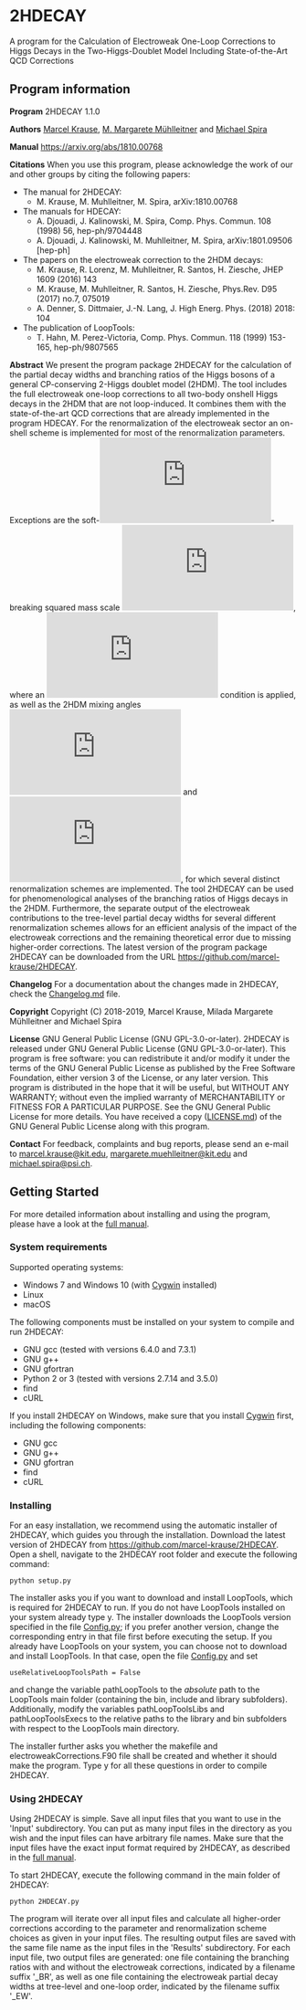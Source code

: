 # 2HDECAY

A program for the Calculation of Electroweak One-Loop Corrections to Higgs Decays in the Two-Higgs-Doublet Model Including State-of-the-Art QCD Corrections

## Program information

**Program** 2HDECAY 1.1.0

**Authors** [Marcel Krause](mailto:marcel.krause@kit.edu), [M. Margarete Mühlleitner](mailto:margarete.muehlleitner@kit.edu) and [Michael Spira](mailto:michael.spira@psi.ch)

**Manual** https://arxiv.org/abs/1810.00768

**Citations** When you use this program, please acknowledge the work of our and other groups by citing the following papers:
- The manual for 2HDECAY:
  - M. Krause, M. Muhlleitner, M. Spira, arXiv:1810.00768
- The manuals for HDECAY:
  - A. Djouadi, J. Kalinowski, M. Spira, Comp. Phys. Commun. 108 (1998) 56, hep-ph/9704448
  - A. Djouadi, J. Kalinowski, M. Muhlleitner, M. Spira, arXiv:1801.09506 [hep-ph]
- The papers on the electroweak correction to the 2HDM decays:
  - M. Krause, R. Lorenz, M. Muhlleitner, R. Santos, H. Ziesche, JHEP 1609 (2016) 143
  - M. Krause, M. Muhlleitner, R. Santos, H. Ziesche, Phys.Rev. D95 (2017) no.7, 075019
  - A. Denner, S. Dittmaier, J.-N. Lang, J. High Energ. Phys. (2018) 2018: 104
- The publication of LoopTools:
  - T. Hahn, M. Perez-Victoria, Comp. Phys. Commun. 118 (1999) 153-165, hep-ph/9807565

**Abstract** We present the program package 2HDECAY for the calculation of the partial decay widths and branching ratios of the Higgs bosons of a general CP-conserving 2-Higgs doublet model (2HDM). The tool includes the full electroweak one-loop corrections to all two-body onshell Higgs decays in the 2HDM that are not loop-induced. It combines them with the state-of-the-art QCD corrections that are already implemented in the program HDECAY. For the renormalization of the electroweak sector an on-shell scheme is implemented for most of the renormalization parameters. Exceptions are the soft-![](https://latex.codecogs.com/gif.latex?%5Cmathbb%7BZ%7D_2 "\mathbb{Z}_2")-breaking squared mass scale ![](https://latex.codecogs.com/gif.latex?m_%7B12%7D%5E2 "m_{12}^2"), where an ![](https://latex.codecogs.com/gif.latex?%5Coverline%7B%5Ctext%7BMS%7D%7D "\overline{\text{MS}}") condition is applied, as well as the 2HDM mixing angles ![](https://latex.codecogs.com/gif.latex?%5Calpha "\alpha") and ![](https://latex.codecogs.com/gif.latex?%5Cbeta "\beta"), for which several distinct renormalization schemes are implemented. The tool 2HDECAY can be used for phenomenological analyses of the branching ratios of Higgs decays in the 2HDM. Furthermore, the separate output of the electroweak contributions to the tree-level partial decay widths for several different renormalization schemes allows for an efficient analysis of the impact of the electroweak corrections and the remaining theoretical error due to missing higher-order corrections. The latest version of the program package 2HDECAY can be downloaded from the URL https://github.com/marcel-krause/2HDECAY.

**Changelog** For a documentation about the changes made in 2HDECAY, check the [Changelog.md](Changelog.md) file.

**Copyright** Copyright (C) 2018-2019, Marcel Krause, Milada Margarete Mühlleitner and Michael Spira

**License** GNU General Public License (GNU GPL-3.0-or-later). 2HDECAY is released under GNU General Public License (GNU GPL-3.0-or-later). This program is free software: you can redistribute it and/or modify it under the terms of the GNU General Public License as published by the Free Software Foundation, either version 3 of the License, or any later version. This program is distributed in the hope that it will be useful, but WITHOUT ANY WARRANTY; without even the implied warranty of MERCHANTABILITY or FITNESS FOR A PARTICULAR PURPOSE. See the GNU General Public License for more details. You have received a copy ([LICENSE.md](LICENSE.md)) of the GNU General Public License along with this program.

**Contact** For feedback, complaints and bug reports, please send an e-mail to <marcel.krause@kit.edu>, <margarete.muehlleitner@kit.edu> and <michael.spira@psi.ch>.

## Getting Started

For more detailed information about installing and using the program, please have a look at the [full manual](Documentation/manual.pdf "full manual").

### System requirements

Supported operating systems:
- Windows 7 and Windows 10 (with [Cygwin](https://www.cygwin.com/ "Cygwin") installed)
- Linux
- macOS

The following components must be installed on your system to compile and run 2HDECAY:
- GNU gcc (tested with versions 6.4.0 and 7.3.1)
- GNU g++
- GNU gfortran
- Python 2 or 3 (tested with versions 2.7.14 and 3.5.0)
- find
- cURL

If you install 2HDECAY on Windows, make sure that you install [Cygwin](https://www.cygwin.com/ "Cygwin") first, including the following components:
- GNU gcc
- GNU g++
- GNU gfortran
- find
- cURL

### Installing

For an easy installation, we recommend using the automatic installer of 2HDECAY, which guides you through the installation. Download the latest version of 2HDECAY from https://github.com/marcel-krause/2HDECAY. Open a shell, navigate to the 2HDECAY root folder and execute the following command:
```
python setup.py
```

The installer asks you if you want to download and install LoopTools, which is required for 2HDECAY to run. If you do not have LoopTools installed on your system already type y. The installer downloads the LoopTools version specified in the file [Config.py](Config.py); if you prefer another version, change the corresponding entry in that file first before executing the setup.
If you already have LoopTools on your system, you can choose not to download and install LoopTools. In that case, open the file [Config.py](Config.py) and set
```
useRelativeLoopToolsPath = False
```
and change the variable pathLoopTools to the *absolute* path to the LoopTools main folder (containing the bin, include and library subfolders). Additionally, modify the variables pathLoopToolsLibs and pathLoopToolsExecs to the relative paths to the library and bin subfolders with respect to the LoopTools main directory.

The installer further asks you whether the makefile and electroweakCorrections.F90 file shall be created and whether it should make the program. Type y for all these questions in order to compile 2HDECAY.

### Using 2HDECAY

Using 2HDECAY is simple. Save all input files that you want to use in the 'Input' subdirectory. You can put as many input files in the directory as you wish and the input files can have arbitrary file names. Make sure that the input files have the exact input format required by 2HDECAY, as described in the [full manual](Documentation/manual.pdf "full manual").

To start 2HDECAY, execute the following command in the main folder of 2HDECAY:
```
python 2HDECAY.py
```
The program will iterate over all input files and calculate all higher-order corrections according to the parameter and renormalization scheme choices as given in your input files. The resulting output files are saved with the same file name as the input files in the 'Results' subdirectory. For each input file, two output files are generated: one file containing the branching ratios with and without the electroweak corrections, indicated by a filename suffix '_BR', as well as one file containing the electroweak partial decay widths at tree-level and one-loop order, indicated by the filename suffix '_EW'.